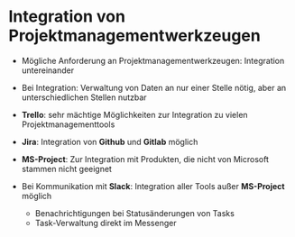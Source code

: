 # Integration von Projektmanagementwerkzeugen

- Mögliche Anforderung an Projektmanagementwerkzeugen: Integration untereinander
- Bei Integration: Verwaltung von Daten an nur einer Stelle nötig, aber an unterschiedlichen Stellen nutzbar


- **Trello**: sehr mächtige Möglichkeiten zur Integration zu vielen Projektmanagementtools
- **Jira**: Integration von **Github** und **Gitlab** möglich
- **MS-Project**: Zur Integration mit Produkten, die nicht von Microsoft stammen nicht geeignet


- Bei Kommunikation mit **Slack**: Integration aller Tools außer **MS-Project** möglich
	- Benachrichtigungen bei Statusänderungen von Tasks
	- Task-Verwaltung direkt im Messenger
